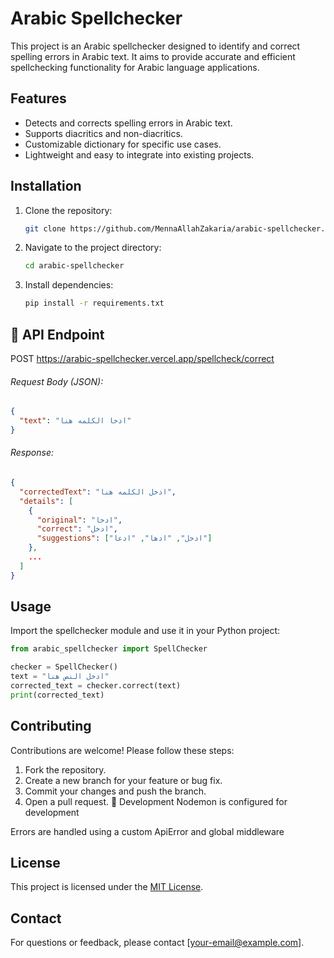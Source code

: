 # Arabic Spellchecker

This project is an Arabic spellchecker designed to identify and correct spelling errors in Arabic text. It aims to provide accurate and efficient spellchecking functionality for Arabic language applications.

## Features

- Detects and corrects spelling errors in Arabic text.
- Supports diacritics and non-diacritics.
- Customizable dictionary for specific use cases.
- Lightweight and easy to integrate into existing projects.

## Installation

1. Clone the repository:
    ```bash
    git clone https://github.com/MennaAllahZakaria/arabic-spellchecker.git
    ```
2. Navigate to the project directory:
    ```bash
    cd arabic-spellchecker
    ```
3. Install dependencies:
    ```bash
    pip install -r requirements.txt
    ```


## 📡 API Endpoint
POST https://arabic-spellchecker.vercel.app/spellcheck/correct
###### Request Body (JSON):
```json
{
  "text": "ادخا الكلمه هنا"
}

```
###### Response:
```json
{
  "correctedText": "ادخل الكلمه هنا",
  "details": [
    {
      "original": "ادخا",
      "correct": "ادخل",
      "suggestions": ["ادخل", "ادها", "ادعا"]
    },
    ...
  ]
}

```

## Usage

Import the spellchecker module and use it in your Python project:

```python
from arabic_spellchecker import SpellChecker

checker = SpellChecker()
text = "ادخل النص هنا"
corrected_text = checker.correct(text)
print(corrected_text)
```

## Contributing

Contributions are welcome! Please follow these steps:

1. Fork the repository.
2. Create a new branch for your feature or bug fix.
3. Commit your changes and push the branch.
4. Open a pull request.
🧪 Development
Nodemon is configured for development

Errors are handled using a custom ApiError and global middleware


## License

This project is licensed under the [MIT License](LICENSE).

## Contact

For questions or feedback, please contact [your-email@example.com].